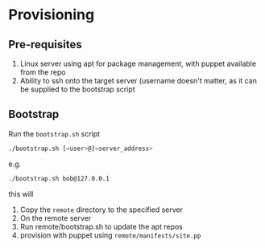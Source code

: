 # Provisioning

## Pre-requisites

1. Linux server using apt for package management, with puppet available from the repo
2. Ability to ssh onto the target server (username doesn't matter, as it can be supplied to the bootstrap script

## Bootstrap

Run the ```bootstrap.sh``` script 

```bash
./bootstrap.sh [<user>@]<server_address>
```

e.g.

```bash
./bootstrap.sh bob@127.0.0.1
```

this will 

1. Copy the ```remote``` directory to the specified server
1. On the remote server
  1. Run remote/bootstrap.sh to update the apt repos
  1. provision with puppet using ```remote/manifests/site.pp```


